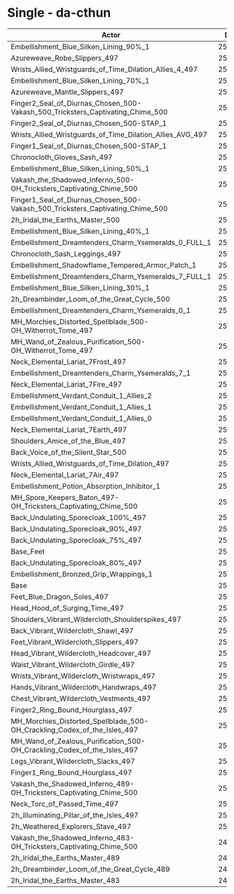 # Single - da-cthun
| Actor | DPS | Increase |
|---|:---:|:---:|
|Embellishment_Blue_Silken_Lining_90%_1|259919|2.65%|
|Azureweave_Robe_Slippers_497|258698|2.16%|
|Wrists_Allied_Wristguards_of_Time_Dilation_Allies_4_497|258688|2.16%|
|Embellishment_Blue_Silken_Lining_70%_1|258584|2.12%|
|Azureweave_Mantle_Slippers_497|258497|2.09%|
|Finger2_Seal_of_Diurnas_Chosen_500-Vakash_500_Tricksters_Captivating_Chime_500|258186|1.96%|
|Finger2_Seal_of_Diurnas_Chosen_500-STAP_1|257937|1.86%|
|Wrists_Allied_Wristguards_of_Time_Dilation_Allies_AVG_497|257623|1.74%|
|Finger1_Seal_of_Diurnas_Chosen_500-STAP_1|257428|1.66%|
|Chronocloth_Gloves_Sash_497|257375|1.64%|
|Embellishment_Blue_Silken_Lining_50%_1|257210|1.58%|
|Vakash_the_Shadowed_Inferno_500-OH_Tricksters_Captivating_Chime_500|257094|1.53%|
|Finger1_Seal_of_Diurnas_Chosen_500-Vakash_500_Tricksters_Captivating_Chime_500|257006|1.50%|
|2h_Iridal_the_Earths_Master_500|256615|1.34%|
|Embellishment_Blue_Silken_Lining_40%_1|256419|1.26%|
|Embellishment_Dreamtenders_Charm_Ysemeralds_0_FULL_1|256414|1.26%|
|Chronocloth_Sash_Leggings_497|256073|1.13%|
|Embellishment_Shadowflame_Tempered_Armor_Patch_1|256027|1.11%|
|Embellishment_Dreamtenders_Charm_Ysemeralds_7_FULL_1|255839|1.04%|
|Embellishment_Blue_Silken_Lining_30%_1|255637|0.96%|
|2h_Dreambinder_Loom_of_the_Great_Cycle_500|255556|0.92%|
|Embellishment_Dreamtenders_Charm_Ysemeralds_0_1|255469|0.89%|
|MH_Morchies_Distorted_Spellblade_500-OH_Witherrot_Tome_497|255462|0.89%|
|MH_Wand_of_Zealous_Purification_500-OH_Witherrot_Tome_497|255452|0.88%|
|Neck_Elemental_Lariat_7Frost_497|255212|0.79%|
|Embellishment_Dreamtenders_Charm_Ysemeralds_7_1|255172|0.77%|
|Neck_Elemental_Lariat_7Fire_497|255133|0.76%|
|Embellishment_Verdant_Conduit_1_Allies_2|255049|0.72%|
|Embellishment_Verdant_Conduit_1_Allies_1|255026|0.71%|
|Embellishment_Verdant_Conduit_1_Allies_0|254933|0.68%|
|Neck_Elemental_Lariat_7Earth_497|254811|0.63%|
|Shoulders_Amice_of_the_Blue_497|254758|0.61%|
|Back_Voice_of_the_Silent_Star_500|254566|0.53%|
|Wrists_Allied_Wristguards_of_Time_Dilation_497|254182|0.38%|
|Neck_Elemental_Lariat_7Air_497|254089|0.34%|
|Embellishment_Potion_Absorption_Inhibitor_1|253902|0.27%|
|MH_Spore_Keepers_Baton_497-OH_Tricksters_Captivating_Chime_500|253867|0.26%|
|Back_Undulating_Sporecloak_100%_497|253783|0.22%|
|Back_Undulating_Sporecloak_90%_497|253678|0.18%|
|Back_Undulating_Sporecloak_75%_497|253583|0.14%|
|Base_Feet|253552|0.13%|
|Back_Undulating_Sporecloak_80%_497|253504|0.11%|
|Embellishment_Bronzed_Grip_Wrappings_1|253298|0.03%|
|Base|253218|0.00%|
|Feet_Blue_Dragon_Soles_497|253205|-0.01%|
|Head_Hood_of_Surging_Time_497|253140|-0.03%|
|Shoulders_Vibrant_Wildercloth_Shoulderspikes_497|252974|-0.10%|
|Back_Vibrant_Wildercloth_Shawl_497|252903|-0.12%|
|Feet_Vibrant_Wildercloth_Slippers_497|252890|-0.13%|
|Head_Vibrant_Wildercloth_Headcover_497|252745|-0.19%|
|Waist_Vibrant_Wildercloth_Girdle_497|252735|-0.19%|
|Wrists_Vibrant_Wildercloth_Wristwraps_497|252625|-0.23%|
|Hands_Vibrant_Wildercloth_Handwraps_497|252484|-0.29%|
|Chest_Vibrant_Wildercloth_Vestments_497|252447|-0.30%|
|Finger2_Ring_Bound_Hourglass_497|252413|-0.32%|
|MH_Morchies_Distorted_Spellblade_500-OH_Crackling_Codex_of_the_Isles_497|252378|-0.33%|
|MH_Wand_of_Zealous_Purification_500-OH_Crackling_Codex_of_the_Isles_497|252370|-0.33%|
|Legs_Vibrant_Wildercloth_Slacks_497|252320|-0.35%|
|Finger1_Ring_Bound_Hourglass_497|251983|-0.49%|
|Vakash_the_Shadowed_Inferno_489-OH_Tricksters_Captivating_Chime_500|251972|-0.49%|
|Neck_Torc_of_Passed_Time_497|251431|-0.71%|
|2h_Illuminating_Pillar_of_the_Isles_497|251188|-0.80%|
|2h_Weathered_Explorers_Stave_497|250669|-1.01%|
|Vakash_the_Shadowed_Inferno_483-OH_Tricksters_Captivating_Chime_500|249390|-1.51%|
|2h_Iridal_the_Earths_Master_489|249027|-1.65%|
|2h_Dreambinder_Loom_of_the_Great_Cycle_489|248209|-1.98%|
|2h_Iridal_the_Earths_Master_483|245315|-3.12%|
